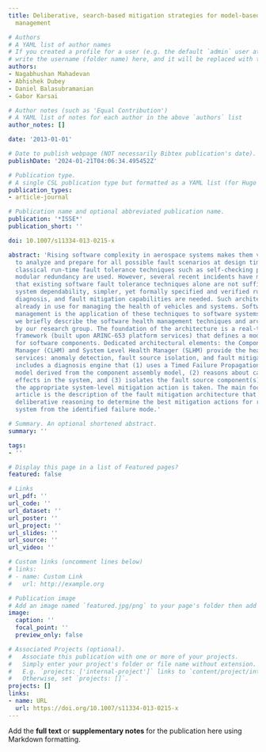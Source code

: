 ```yaml
---
title: Deliberative, search-based mitigation strategies for model-based software health
  management

# Authors
# A YAML list of author names
# If you created a profile for a user (e.g. the default `admin` user at `content/authors/admin/`), 
# write the username (folder name) here, and it will be replaced with their full name and linked to their profile.
authors:
- Nagabhushan Mahadevan
- Abhishek Dubey
- Daniel Balasubramanian
- Gabor Karsai

# Author notes (such as 'Equal Contribution')
# A YAML list of notes for each author in the above `authors` list
author_notes: []

date: '2013-01-01'

# Date to publish webpage (NOT necessarily Bibtex publication's date).
publishDate: '2024-01-21T04:06:34.495452Z'

# Publication type.
# A single CSL publication type but formatted as a YAML list (for Hugo requirements).
publication_types:
- article-journal

# Publication name and optional abbreviated publication name.
publication: '*ISSE*'
publication_short: ''

doi: 10.1007/s11334-013-0215-x

abstract: 'Rising software complexity in aerospace systems makes them very difficult
  to analyze and prepare for all possible fault scenarios at design time; therefore,
  classical run-time fault tolerance techniques such as self-checking pairs and triple
  modular redundancy are used. However, several recent incidents have made it clear
  that existing software fault tolerance techniques alone are not sufficient. To improve
  system dependability, simpler, yet formally specified and verified run-time monitoring,
  diagnosis, and fault mitigation capabilities are needed. Such architectures are
  already in use for managing the health of vehicles and systems. Software health
  management is the application of these techniques to software systems. In this paper,
  we briefly describe the software health management techniques and architecture developed
  by our research group. The foundation of the architecture is a real-time component
  framework (built upon ARINC-653 platform services) that defines a model of computation
  for software components. Dedicated architectural elements: the Component Level Health
  Manager (CLHM) and System Level Health Manager (SLHM) provide the health management
  services: anomaly detection, fault source isolation, and fault mitigation. The SLHM
  includes a diagnosis engine that (1) uses a Timed Failure Propagation Graph (TFPG)
  model derived from the component assembly model, (2) reasons about cascading fault
  effects in the system, and (3) isolates the fault source component(s). Thereafter,
  the appropriate system-level mitigation action is taken. The main focus of this
  article is the description of the fault mitigation architecture that uses goal-based
  deliberative reasoning to determine the best mitigation actions for recovering the
  system from the identified failure mode.'

# Summary. An optional shortened abstract.
summary: ''

tags:
- ''

# Display this page in a list of Featured pages?
featured: false

# Links
url_pdf: ''
url_code: ''
url_dataset: ''
url_poster: ''
url_project: ''
url_slides: ''
url_source: ''
url_video: ''

# Custom links (uncomment lines below)
# links:
# - name: Custom Link
#   url: http://example.org

# Publication image
# Add an image named `featured.jpg/png` to your page's folder then add a caption below.
image:
  caption: ''
  focal_point: ''
  preview_only: false

# Associated Projects (optional).
#   Associate this publication with one or more of your projects.
#   Simply enter your project's folder or file name without extension.
#   E.g. `projects: ['internal-project']` links to `content/project/internal-project/index.md`.
#   Otherwise, set `projects: []`.
projects: []
links:
- name: URL
  url: https://doi.org/10.1007/s11334-013-0215-x
---
```


Add the **full text** or **supplementary notes** for the publication here using Markdown formatting.
